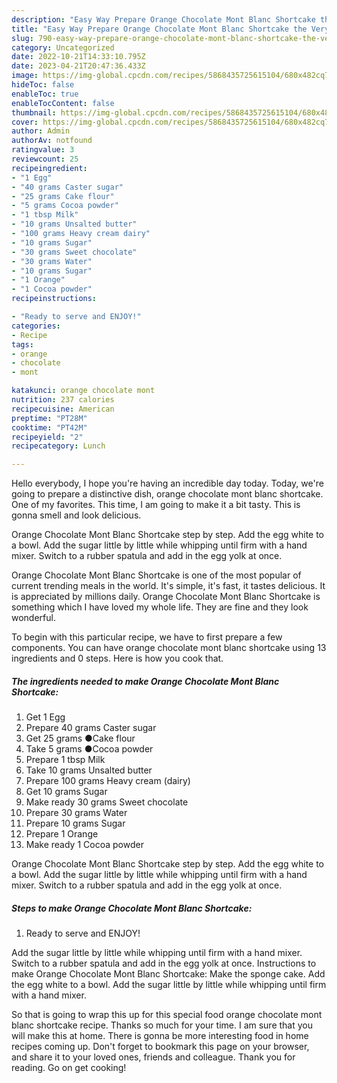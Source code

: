 ```yaml
---
description: "Easy Way Prepare Orange Chocolate Mont Blanc Shortcake the Very Delicious"
title: "Easy Way Prepare Orange Chocolate Mont Blanc Shortcake the Very Delicious"
slug: 790-easy-way-prepare-orange-chocolate-mont-blanc-shortcake-the-very-delicious
category: Uncategorized
date: 2022-10-21T14:33:10.795Z
date: 2023-04-21T20:47:36.433Z
image: https://img-global.cpcdn.com/recipes/5868435725615104/680x482cq70/orange-chocolate-mont-blanc-shortcake-recipe-main-photo.jpg
hideToc: false
enableToc: true
enableTocContent: false
thumbnail: https://img-global.cpcdn.com/recipes/5868435725615104/680x482cq70/orange-chocolate-mont-blanc-shortcake-recipe-main-photo.jpg
cover: https://img-global.cpcdn.com/recipes/5868435725615104/680x482cq70/orange-chocolate-mont-blanc-shortcake-recipe-main-photo.jpg
author: Admin
authorAv: notfound
ratingvalue: 3
reviewcount: 25
recipeingredient:
- "1 Egg"
- "40 grams Caster sugar"
- "25 grams Cake flour"
- "5 grams Cocoa powder"
- "1 tbsp Milk"
- "10 grams Unsalted butter"
- "100 grams Heavy cream dairy"
- "10 grams Sugar"
- "30 grams Sweet chocolate"
- "30 grams Water"
- "10 grams Sugar"
- "1 Orange"
- "1 Cocoa powder"
recipeinstructions:

- "Ready to serve and ENJOY!"
categories:
- Recipe
tags:
- orange
- chocolate
- mont

katakunci: orange chocolate mont 
nutrition: 237 calories
recipecuisine: American
preptime: "PT28M"
cooktime: "PT42M"
recipeyield: "2"
recipecategory: Lunch

---
```



Hello everybody, I hope you're having an incredible day today. Today, we're going to prepare a distinctive dish, orange chocolate mont blanc shortcake. One of my favorites. This time, I am going to make it a bit tasty. This is gonna smell and look delicious.

Orange Chocolate Mont Blanc Shortcake step by step. Add the egg white to a bowl. Add the sugar little by little while whipping until firm with a hand mixer. Switch to a rubber spatula and add in the egg yolk at once.

Orange Chocolate Mont Blanc Shortcake is one of the most popular of current trending meals in the world. It's simple, it's fast, it tastes delicious. It is appreciated by millions daily. Orange Chocolate Mont Blanc Shortcake is something which I have loved my whole life. They are fine and they look wonderful.


To begin with this particular recipe, we have to first prepare a few components. You can have orange chocolate mont blanc shortcake using 13 ingredients and 0 steps. Here is how you cook that.

<!--inarticleads1-->

##### The ingredients needed to make Orange Chocolate Mont Blanc Shortcake:

1. Get 1 Egg
1. Prepare 40 grams Caster sugar
1. Get 25 grams ●Cake flour
1. Take 5 grams ●Cocoa powder
1. Prepare 1 tbsp Milk
1. Take 10 grams Unsalted butter
1. Prepare 100 grams Heavy cream (dairy)
1. Get 10 grams Sugar
1. Make ready 30 grams Sweet chocolate
1. Prepare 30 grams Water
1. Prepare 10 grams Sugar
1. Prepare 1 Orange
1. Make ready 1 Cocoa powder


Orange Chocolate Mont Blanc Shortcake step by step. Add the egg white to a bowl. Add the sugar little by little while whipping until firm with a hand mixer. Switch to a rubber spatula and add in the egg yolk at once. 

<!--inarticleads2-->

##### Steps to make Orange Chocolate Mont Blanc Shortcake:


1. Ready to serve and ENJOY!

Add the sugar little by little while whipping until firm with a hand mixer. Switch to a rubber spatula and add in the egg yolk at once. Instructions to make Orange Chocolate Mont Blanc Shortcake: Make the sponge cake. Add the egg white to a bowl. Add the sugar little by little while whipping until firm with a hand mixer. 

So that is going to wrap this up for this special food orange chocolate mont blanc shortcake recipe. Thanks so much for your time. I am sure that you will make this at home. There is gonna be more interesting food in home recipes coming up. Don't forget to bookmark this page on your browser, and share it to your loved ones, friends and colleague. Thank you for reading. Go on get cooking!
